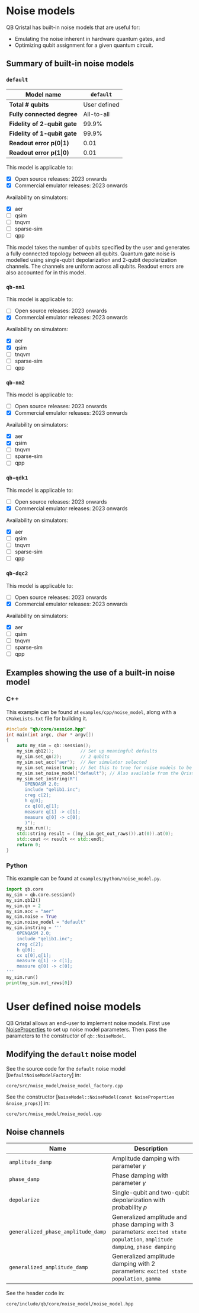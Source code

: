 # Noise models

QB Qristal has built-in noise models that are useful for:
* Emulating the noise inherent in hardware quantum gates, and
* Optimizing qubit assignment for a given quantum circuit.

## Summary of built-in noise models

### `default`
| Model name | `default` |
| ---- | ---- |
| **Total # qubits** | User defined |
| **Fully connected degree** | All-to-all |
| **Fidelity of 2-qubit gate** | 99.9% |
| **Fidelity of 1-qubit gate** | 99.9% |
| **Readout error p(0\|1)** | 0.01 |
| **Readout error p(1\|0)** | 0.01 |

This model is applicable to:

- [X] Open source releases: 2023 onwards
- [X] Commercial emulator releases: 2023 onwards

Availability on simulators:
- [x] aer
- [ ] qsim
- [ ] tnqvm
- [ ] sparse-sim
- [ ] qpp

This model takes the number of qubits specified by the user and generates a fully connected topology between all qubits.  Quantum gate noise is modelled using single-qubit depolarization and 2-qubit depolarization channels.  The channels are uniform across all qubits.  Readout errors are also accounted for in this model.

### `qb-nm1`

This model is applicable to:

- [ ] Open source releases: 2023 onwards
- [X] Commercial emulator releases: 2023 onwards

Availability on simulators:
- [x] aer
- [x] qsim
- [ ] tnqvm
- [ ] sparse-sim
- [ ] qpp

### `qb-nm2`

This model is applicable to:

- [ ] Open source releases: 2023 onwards
- [X] Commercial emulator releases: 2023 onwards

Availability on simulators:
- [x] aer
- [x] qsim
- [ ] tnqvm
- [ ] sparse-sim
- [ ] qpp

### `qb-qdk1`

This model is applicable to:

- [ ] Open source releases: 2023 onwards
- [X] Commercial emulator releases: 2023 onwards

Availability on simulators:
- [x] aer
- [ ] qsim
- [ ] tnqvm
- [ ] sparse-sim
- [ ] qpp

### `qb-dqc2`

This model is applicable to:

- [ ] Open source releases: 2023 onwards
- [X] Commercial emulator releases: 2023 onwards

Availability on simulators:
- [x] aer
- [ ] qsim
- [ ] tnqvm
- [ ] sparse-sim
- [ ] qpp

## Examples showing the use of a built-in noise model
### C++
This example can be found at `examples/cpp/noise_model`, along with a `CMakeLists.txt` file for building it.
```C++
#include "qb/core/session.hpp"
int main(int argc, char * argv[])
{
    auto my_sim = qb::session();
    my_sim.qb12();          // Set up meaningful defaults
    my_sim.set_qn(2);       // 2 qubits
    my_sim.set_acc("aer");  // Aer simulator selected
    my_sim.set_noise(true); // Set this to true for noise models to be active
    my_sim.set_noise_model("default"); // Also available from the Qristal Emulator: "qb-nm1" , "qb-nm2" , "qb-qdk1"
    my_sim.set_instring(R"(
       OPENQASM 2.0;
       include "qelib1.inc";
       creg c[2];
       h q[0];
       cx q[0],q[1];
       measure q[1] -> c[1];
       measure q[0] -> c[0];
       )");
    my_sim.run();
    std::string result = ((my_sim.get_out_raws()).at(0)).at(0);
    std::cout << result << std::endl;
    return 0;
}
```
### Python
This example can be found at `examples/python/noise_model.py`.
```python
import qb.core
my_sim = qb.core.session()
my_sim.qb12()
my_sim.qn = 2
my_sim.acc = "aer"
my_sim.noise = True
my_sim.noise_model = "default"
my_sim.instring = '''
    OPENQASM 2.0;
    include "qelib1.inc";
    creg c[2];
    h q[0];
    cx q[0],q[1];
    measure q[1] -> c[1];
    measure q[0] -> c[0];
'''
my_sim.run()
print(my_sim.out_raws[0])
```

# User defined noise models

QB Qristal allows an end-user to implement noise models. First use  <a href="../_cpp_api/structqb_1_1NoiseProperties.html">NoiseProperties</a> to set up noise model parameters.  Then pass the parameters to the constructor of `qb::NoiseModel`.

## Modifying the `default` noise model

See the source code for the `default` noise model [`DefaultNoiseModelFactory`] in:

`core/src/noise_model/noise_model_factory.cpp`

See the constructor [`NoiseModel::NoiseModel(const NoiseProperties &noise_props)`] in:

`core/src/noise_model/noise_model.cpp`

## Noise channels
| Name | Description |
| ---- | ---- |
| `amplitude_damp` | Amplitude damping with parameter $\gamma$ |
| `phase_damp` | Phase damping with parameter $\gamma$ |
| `depolarize` | Single-qubit and two-qubit depolarization with probability $p$ |
| `generalized_phase_amplitude_damp` | Generalized amplitude and phase damping with 3 parameters: `excited state population`, `amplitude damping`, `phase damping` |
| `generalized_amplitude_damp` | Generalized amplitude damping with 2 parameters: `excited state population`, `gamma` |

See the header code in:

`core/include/qb/core/noise_model/noise_model.hpp`
